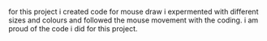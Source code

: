 for this project i created code for mouse draw
i expermented with different sizes and colours
and followed the mouse movement with the coding. i am proud of the code i did for this project. 